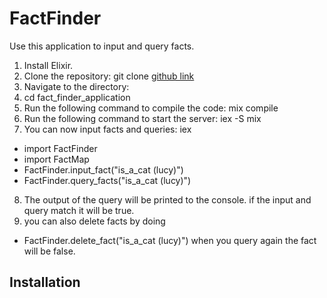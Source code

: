 # FactFinder

Use this application to input and query facts. 

1. Install Elixir.
2. Clone the repository:
git clone [github link](https://github.com/ElisaTurner/FactFinder)
3. Navigate to the directory:
4. cd fact_finder_application
5. Run the following command to compile the code:
 mix compile
6. Run the following command to start the server:
iex -S mix
7. You can now input facts and queries:
iex
- import FactFinder
- import FactMap
- FactFinder.input_fact("is_a_cat (lucy)")
- FactFinder.query_facts("is_a_cat (lucy)")
8. The output of the query will be printed to the console. if the input and query match it will be true. 
9. you can also delete facts by doing 
- FactFinder.delete_fact("is_a_cat (lucy)")
when you query again the fact will be false.  


 


## Installation


